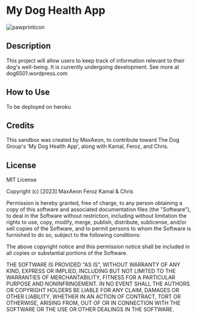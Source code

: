 # My Dog Health App

![pawprinticon](https://user-images.githubusercontent.com/87254760/226126461-8dc15a6d-fc27-4a41-961b-b8f1cd195f9b.png)

## Description
This project will allow users to keep track of information relevant to their dog's well-being. It is currently undergoing development. See more at dog6501.wordpress.com 

## How to Use
To be deployed on heroku 

## Credits
This sandbox was created by MaxAeon, to contribute toward The Dog Group's 'My Dog Health App', along with Kamal, Feroz, and Chris. 

## License
MIT License

Copyright (c) [2023] MaxAeon Feroz Kamal & Chris

Permission is hereby granted, free of charge, to any person obtaining a copy of this software and associated documentation files (the "Software"), to deal in the Software without restriction, including without limitation the rights to use, copy, modify, merge, publish, distribute, sublicense, and/or sell copies of the Software, and to permit persons to whom the Software is furnished to do so, subject to the following conditions:

The above copyright notice and this permission notice shall be included in all copies or substantial portions of the Software.

THE SOFTWARE IS PROVIDED "AS IS", WITHOUT WARRANTY OF ANY KIND, EXPRESS OR IMPLIED, INCLUDING BUT NOT LIMITED TO THE WARRANTIES OF MERCHANTABILITY, FITNESS FOR A PARTICULAR PURPOSE AND NONINFRINGEMENT. IN NO EVENT SHALL THE AUTHORS OR COPYRIGHT HOLDERS BE LIABLE FOR ANY CLAIM, DAMAGES OR OTHER LIABILITY, WHETHER IN AN ACTION OF CONTRACT, TORT OR OTHERWISE, ARISING FROM, OUT OF OR IN CONNECTION WITH THE SOFTWARE OR THE USE OR OTHER DEALINGS IN THE SOFTWARE.
